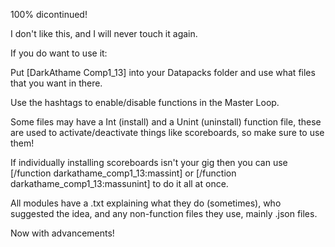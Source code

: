 100% dicontinued!

I don't like this, and I will never touch it again.

If you do want to use it:

Put [DarkAthame Comp1_13] into your Datapacks folder and use what files that you want in there.

Use the hashtags to enable/disable functions in the Master Loop.

Some files may have a Int (install) and a Unint (uninstall) function file, these are used to activate/deactivate things like scoreboards, so make sure to use them!

If individually installing scoreboards isn't your gig then you can use [/function darkathame_comp1_13:massint] or [/function darkathame_comp1_13:massunint] to do it all at once.

All modules have a .txt explaining what they do (sometimes), who suggested the idea, and any non-function files they use, mainly .json files.

Now with advancements!
